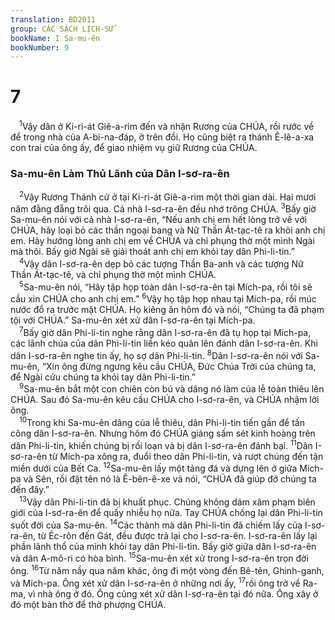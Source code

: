 ```yaml
---
translation: BD2011
group: CÁC SÁCH LỊCH-SỬ
bookName: I Sa-mu-ên 
bookNumber: 9
---
```


<div class="title"><h1>7</h1></div>
<span class="verse 1sa_7_1"> <sup>1</sup>Vậy dân ở Ki-ri-át Giê-a-rim đến và nhận Rương của CHÚA, rồi rước về để trong nhà của A-bi-na-đáp, ở trên đồi. Họ cũng biệt ra thánh Ê-lê-a-xa con trai của ông ấy, để giao nhiệm vụ giữ Rương của CHÚA.<br/></span>
<div class="title"><h3>Sa-mu-ên Làm Thủ Lãnh của Dân I-sơ-ra-ên</h3></div>
<span class="verse 1sa_7_2"> <sup>2</sup>Vậy Rương Thánh cứ ở tại Ki-ri-át Giê-a-rim một thời gian dài. Hai mươi năm đằng đẵng trôi qua. Cả nhà I-sơ-ra-ên đều nhớ trông CHÚA. </span>
<span class="verse 1sa_7_3"><sup>3</sup>Bấy giờ Sa-mu-ên nói với cả nhà I-sơ-ra-ên, “Nếu anh chị em hết lòng trở về với CHÚA, hãy loại bỏ các thần ngoại bang và Nữ Thần Át-tạc-tê ra khỏi anh chị em. Hãy hướng lòng anh chị em về CHÚA và chỉ phụng thờ một mình Ngài mà thôi. Bấy giờ Ngài sẽ giải thoát anh chị em khỏi tay dân Phi-li-tin.”<br/></span>
<span class="verse 1sa_7_4"> <sup>4</sup>Vậy dân I-sơ-ra-ên dẹp bỏ các tượng Thần Ba-anh và các tượng Nữ Thần Át-tạc-tê, và chỉ phụng thờ một mình CHÚA.<br/></span>
<span class="verse 1sa_7_5"> <sup>5</sup>Sa-mu-ên nói, “Hãy tập họp toàn dân I-sơ-ra-ên tại Mích-pa, rồi tôi sẽ cầu xin CHÚA cho anh chị em.” </span>
<span class="verse 1sa_7_6"><sup>6</sup>Vậy họ tập họp nhau tại Mích-pa, rồi múc nước đổ ra trước mặt CHÚA. Họ kiêng ăn hôm đó và nói, “Chúng ta đã phạm tội với CHÚA.” Sa-mu-ên xét xử dân I-sơ-ra-ên tại Mích-pa.<br/></span>
<span class="verse 1sa_7_7"> <sup>7</sup>Bấy giờ dân Phi-li-tin nghe rằng dân I-sơ-ra-ên đã tụ họp tại Mích-pa, các lãnh chúa của dân Phi-li-tin liền kéo quân lên đánh dân I-sơ-ra-ên. Khi dân I-sơ-ra-ên nghe tin ấy, họ sợ dân Phi-li-tin. </span>
<span class="verse 1sa_7_8"><sup>8</sup>Dân I-sơ-ra-ên nói với Sa-mu-ên, “Xin ông đừng ngưng kêu cầu CHÚA, Ðức Chúa Trời của chúng ta, để Ngài cứu chúng ta khỏi tay dân Phi-li-tin.”<br/></span>
<span class="verse 1sa_7_9"> <sup>9</sup>Sa-mu-ên bắt một con chiên còn bú và dâng nó làm của lễ toàn thiêu lên CHÚA. Sau đó Sa-mu-ên kêu cầu CHÚA cho I-sơ-ra-ên, và CHÚA nhậm lời ông.<br/></span>
<span class="verse 1sa_7_10"> <sup>10</sup>Trong khi Sa-mu-ên dâng của lễ thiêu, dân Phi-li-tin tiến gần để tấn công dân I-sơ-ra-ên. Nhưng hôm đó CHÚA giáng sấm sét kinh hoàng trên dân Phi-li-tin, khiến chúng bị rối loạn và bị dân I-sơ-ra-ên đánh bại. </span>
<span class="verse 1sa_7_11"><sup>11</sup>Dân I-sơ-ra-ên từ Mích-pa xông ra, đuổi theo dân Phi-li-tin, và rượt chúng đến tận miền dưới của Bết Ca. </span>
<span class="verse 1sa_7_12"><sup>12</sup>Sa-mu-ên lấy một tảng đá và dựng lên ở giữa Mích-pa và Sên, rồi đặt tên nó là Ê-bên-ê-xe và nói, “CHÚA đã giúp đỡ chúng ta đến đây.”<br/></span>
<span class="verse 1sa_7_13"> <sup>13</sup>Vậy dân Phi-li-tin đã bị khuất phục. Chúng không dám xâm phạm biên giới của I-sơ-ra-ên để quấy nhiễu họ nữa. Tay CHÚA chống lại dân Phi-li-tin suốt đời của Sa-mu-ên. </span>
<span class="verse 1sa_7_14"><sup>14</sup>Các thành mà dân Phi-li-tin đã chiếm lấy của I-sơ-ra-ên, từ Éc-rôn đến Gát, đều được trả lại cho I-sơ-ra-ên. I-sơ-ra-ên lấy lại phần lãnh thổ của mình khỏi tay dân Phi-li-tin. Bấy giờ giữa dân I-sơ-ra-ên và dân A-mô-ri có hòa bình. </span>
<span class="verse 1sa_7_15"><sup>15</sup>Sa-mu-ên xét xử trong I-sơ-ra-ên trọn đời ông. </span>
<span class="verse 1sa_7_16"><sup>16</sup>Từ năm nầy qua năm khác, ông đi một vòng đến Bê-tên, Ghinh-ganh, và Mích-pa. Ông xét xử dân I-sơ-ra-ên ở những nơi ấy, </span>
<span class="verse 1sa_7_17"><sup>17</sup>rồi ông trở về Ra-ma, vì nhà ông ở đó. Ông cũng xét xử dân I-sơ-ra-ên tại đó nữa. Ông xây ở đó một bàn thờ để thờ phượng CHÚA.<br/></span>
